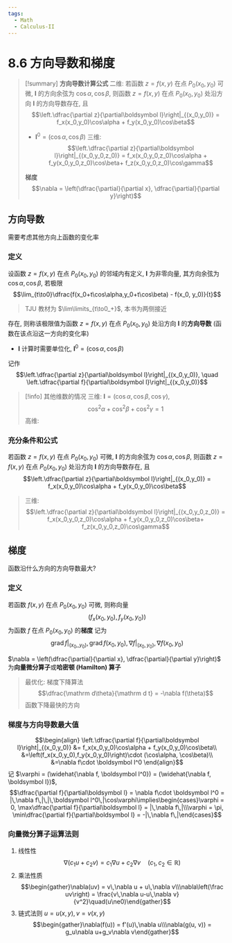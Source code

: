 ```yaml
---
tags:
  - Math
  - Calculus-II
---
```

8.6 方向导数和梯度
===
> [!summary] 
> **方向导数计算公式**
> 二维: 
> 若函数 $z = f(x,y)$ 在点 $P_0(x_0,y_0)$ 可微,  $\boldsymbol l$ 的方向余弦为 $\cos \alpha, \cos \beta$, 则函数 $z = f(x,y)$ 在点 $P_0(x_0,y_0)$ 处沿方向 $\boldsymbol l$ 的方向导数存在, 且
> $$\left.\dfrac{\partial z}{\partial\boldsymbol l}\right|_{(x_0,y_0)} = f_x(x_0,y_0)\cos\alpha + f_y(x_0,y_0)\cos\beta$$
> - $\boldsymbol l^0 = (\cos\alpha,\cos\beta)$
 > 三维: 
 > $$\left.\dfrac{\partial z}{\partial\boldsymbol l}\right|_{(x_0,y_0,z_0)} = f_x(x_0,y_0,z_0)\cos\alpha + f_y(x_0,y_0,z_0)\cos\beta+ f_z(x_0,y_0,z_0)\cos\gamma$$
> 
> **梯度**
> $$\nabla = \left(\dfrac{\partial}{\partial x}, \dfrac{\partial}{\partial y}\right)$$
> 
> 

## 方向导数
需要考虑其他方向上函数的变化率
### 定义
设函数 $z = f(x,y)$ 在点 $P_0(x_0,y_0)$ 的邻域内有定义, $\boldsymbol l$ 为非零向量, 其方向余弦为 $\cos \alpha, \cos \beta$, 若极限
$$\lim_{t\to0}\dfrac{f(x_0+t\cos\alpha,y_0+t\cos\beta) - f(x_0, y_0)}{t}$$
> TJU 教材为 $\lim\limits_{t\to0_+}$, 本书为两侧接近

存在, 则称该极限值为函数 $z = f(x,y)$ 在点 $P_0(x_0,y_0)$ 处沿方向 $\boldsymbol l$ 的**方向导数** (函数在该点沿这一方向的变化率)
- $\boldsymbol l$ 计算时需要单位化, $\boldsymbol l^0 = (\cos\alpha,\cos\beta)$

记作
$$\left.\dfrac{\partial z}{\partial\boldsymbol l}\right|_{(x_0,y_0)}, \quad \left.\dfrac{\partial f}{\partial\boldsymbol l}\right|_{(x_0,y_0)}$$

> [!info] 其他维数的情况
> 三维: $\boldsymbol l = (\cos\alpha, \cos\beta, \cos \gamma)$, $$\cos^2\alpha + \cos^2\beta+\cos^2\gamma =1 $$
> 高维: 
### 充分条件和公式
若函数 $z = f(x,y)$ 在点 $P_0(x_0,y_0)$ 可微,  $\boldsymbol l$ 的方向余弦为 $\cos \alpha, \cos \beta$, 则函数 $z = f(x,y)$ 在点 $P_0(x_0,y_0)$ 处沿方向 $\boldsymbol l$ 的方向导数存在, 且
$$\left.\dfrac{\partial z}{\partial\boldsymbol l}\right|_{(x_0,y_0)} = f_x(x_0,y_0)\cos\alpha + f_y(x_0,y_0)\cos\beta$$


> 三维: 
> $$\left.\dfrac{\partial z}{\partial\boldsymbol l}\right|_{(x_0,y_0,z_0)} = f_x(x_0,y_0,z_0)\cos\alpha + f_y(x_0,y_0,z_0)\cos\beta+ f_z(x_0,y_0,z_0)\cos\gamma$$


## 梯度
函数沿什么方向的方向导数最大?
### 定义
若函数 $f(x,y)$ 在点 $P_0(x_0,y_0)$ 可微, 则称向量
$$\left(f_x(x_0,y_0),f_y(x_0,y_0)\right)$$
为函数 $f$ 在点 $P_0(x_0,y_0)$ 的**梯度**
记为
$$\mathrm{grad}\,f\bigg|_{(x_0,,y_0)}, \mathrm{grad}\,f(x_0,y_0), \nabla f|_{(x_0,y_0)}, \nabla f(x_0,y_0)$$


$\nabla = \left(\dfrac{\partial}{\partial x}, \dfrac{\partial}{\partial y}\right)$ 为**向量微分算子**或**哈密顿 (Hamilton) 算子**

> 最优化: 梯度下降算法
> $$\dfrac{\mathrm d\theta}{\mathrm d t} = -\nabla f(\theta)$$
> 函数下降最快的方向
### 梯度与方向导数最大值
$$\begin{align}
\left.\dfrac{\partial f}{\partial\boldsymbol l}\right|_{(x_0,y_0)} &= f_x(x_0,y_0)\cos\alpha + f_y(x_0,y_0)\cos\beta\\
&=\left(f_x(x_0,y_0),f_y(x_0,y_0)\right)\cdot (\cos\alpha, \cos\beta)\\
&=\nabla f\cdot \boldsymbol l^0
\end{align}$$
记 $\varphi = (\widehat{\nabla f, \boldsymbol l^0}) = (\widehat{\nabla f, \boldsymbol l})$,
$$\dfrac{\partial f}{\partial\boldsymbol l} = \nabla f\cdot \boldsymbol l^0 = |\,\nabla f\,|\,|\,\boldsymbol l^0\,|\cos\varphi\implies\begin{cases}\varphi = 0, \max\dfrac{\partial f}{\partial\boldsymbol l} = |\,\nabla f\,|\\\varphi = \pi, \min\dfrac{\partial f}{\partial\boldsymbol l} = -|\,\nabla f\,|\end{cases}$$

### 向量微分算子运算法则
1. 线性性
   $$\nabla(c_1u+c_2v) = c_1\nabla u +c_2\nabla v\quad(c_1,c_2\in\mathbb R)$$
2. 乘法性质
   $$\begin{gather}\nabla(uv) = v\,\nabla u + u\,\nabla v\\\nabla\left(\frac uv\right) = \frac{v\,\nabla u-u\,\nabla v}{v^2}\quad(u\ne0)\end{gather}$$
3. 链式法则 $u = u(x,y), v = v(x,y)$
   $$\begin{gather}\nabla(f(u)) = f'(u)\,\nabla u\\\nabla(g(u, v)) = g_u\nabla u+g_v\nabla v\end{gather}$$

